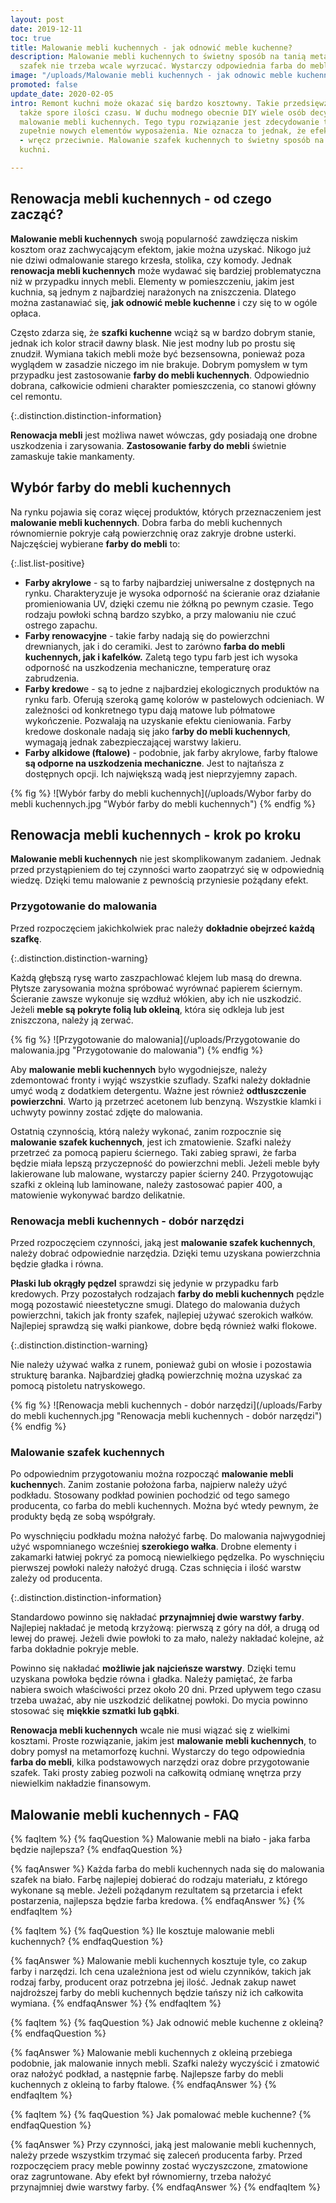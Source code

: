 ```yaml
---
layout: post
date: 2019-12-11
toc: true
title: Malowanie mebli kuchennych - jak odnowić meble kuchenne?
description: Malowanie mebli kuchennych to świetny sposób na tanią metamorfozę. Niemodnych
  szafek nie trzeba wcale wyrzucać. Wystarczy odpowiednia farba do mebli kuchennych.
image: "/uploads/Malowanie mebli kuchennych - jak odnowic meble kuchenne.jpg"
promoted: false
update_date: 2020-02-05
intro: Remont kuchni może okazać się bardzo kosztowny. Takie przedsięwzięcie pochłania
  także spore ilości czasu. W duchu modnego obecnie DIY wiele osób decyduje się na
  malowanie mebli kuchennych. Tego typu rozwiązanie jest zdecydowanie tańsze od zakupu
  zupełnie nowych elementów wyposażenia. Nie oznacza to jednak, że efekt będzie gorszy
  - wręcz przeciwnie. Malowanie szafek kuchennych to świetny sposób na całkowitą metamorfozę
  kuchni.

---
```

## Renowacja mebli kuchennych - od czego zacząć?

**Malowanie mebli kuchennych** swoją popularność zawdzięcza niskim kosztom oraz zachwycającym efektom, jakie można uzyskać. Nikogo już nie dziwi odmalowanie starego krzesła, stolika, czy komody. Jednak **renowacja mebli kuchennych** może wydawać się bardziej problematyczna niż w przypadku innych mebli. Elementy w pomieszczeniu, jakim jest kuchnia, są jednym z najbardziej narażonych na zniszczenia. Dlatego można zastanawiać się, **jak odnowić meble kuchenne** i czy się to w ogóle opłaca.

Często zdarza się, że **szafki kuchenne** wciąż są w bardzo dobrym stanie, jednak ich kolor stracił dawny blask. Nie jest modny lub po prostu się znudził. Wymiana takich mebli może być bezsensowna, ponieważ poza wyglądem w zasadzie niczego im nie brakuje. Dobrym pomysłem w tym przypadku jest zastosowanie **farby do mebli kuchennych**. Odpowiednio dobrana, całkowicie odmieni charakter pomieszczenia, co stanowi główny cel remontu.

{:.distinction.distinction-information}

**Renowacja mebli** jest możliwa nawet wówczas, gdy posiadają one drobne uszkodzenia i zarysowania. **Zastosowanie farby do mebli** świetnie zamaskuje takie mankamenty.

## Wybór farby do mebli kuchennych

Na rynku pojawia się coraz więcej produktów, których przeznaczeniem jest **malowanie mebli kuchennych**. Dobra farba do mebli kuchennych równomiernie pokryje całą powierzchnię oraz zakryje drobne usterki. Najczęściej wybierane **farby do mebli** to:

{:.list.list-positive}

* **Farby akrylowe** - są to farby najbardziej uniwersalne z dostępnych na rynku. Charakteryzuje je wysoka odporność na ścieranie oraz działanie promieniowania UV, dzięki czemu nie żółkną po pewnym czasie. Tego rodzaju powłoki schną bardzo szybko, a przy malowaniu nie czuć ostrego zapachu.
* **Farby renowacyjne** - takie farby nadają się do powierzchni drewnianych, jak i do ceramiki. Jest to zarówno **farba do mebli kuchennych, jak i kafelków.** Zaletą tego typu farb jest ich wysoka odporność na uszkodzenia mechaniczne, temperaturę oraz zabrudzenia.
* **Farby kredow**e - są to jedne z najbardziej ekologicznych produktów na rynku farb. Oferują szeroką gamę kolorów w pastelowych odcieniach. W zależności od konkretnego typu dają matowe lub półmatowe wykończenie. Pozwalają na uzyskanie efektu cieniowania. Farby kredowe doskonale nadają się jako f**arby do mebli kuchennych**, wymagają jednak zabezpieczającej warstwy lakieru.
* **Farby alkidowe (ftalowe)** - podobnie, jak farby akrylowe, farby ftalowe **są odporne na uszkodzenia mechaniczne**. Jest to najtańsza z dostępnych opcji. Ich największą wadą jest nieprzyjemny zapach.

{% fig %}
![Wybór farby do mebli kuchennych](/uploads/Wybor farby do mebli kuchennych.jpg "Wybór farby do mebli kuchennych")
{% endfig %}

## Renowacja mebli kuchennych - krok po kroku

**Malowanie mebli kuchennych** nie jest skomplikowanym zadaniem. Jednak przed przystąpieniem do tej czynności warto zaopatrzyć się w odpowiednią wiedzę. Dzięki temu malowanie z pewnością przyniesie pożądany efekt.

### Przygotowanie do malowania

Przed rozpoczęciem jakichkolwiek prac należy **dokładnie obejrzeć każdą szafkę**.

{:.distinction.distinction-warning}

Każdą głębszą rysę warto zaszpachlować klejem lub masą do drewna. Płytsze zarysowania można spróbować wyrównać papierem ściernym. Ścieranie zawsze wykonuje się wzdłuż włókien, aby ich nie uszkodzić. Jeżeli **meble są pokryte folią lub okleiną**, która się odkleja lub jest zniszczona, należy ją zerwać.

{% fig %}
![Przygotowanie do malowania](/uploads/Przygotowanie do malowania.jpg "Przygotowanie do malowania")
{% endfig %}

Aby **malowanie mebli kuchennych** było wygodniejsze, należy zdemontować fronty i wyjąć wszystkie szuflady. Szafki należy dokładnie umyć wodą z dodatkiem detergentu. Ważne jest również **odtłuszczenie powierzchni**. Warto ją przetrzeć acetonem lub benzyną. Wszystkie klamki i uchwyty powinny zostać zdjęte do malowania.

Ostatnią czynnością, którą należy wykonać, zanim rozpocznie się **malowanie szafek kuchennych**, jest ich zmatowienie. Szafki należy przetrzeć za pomocą papieru ściernego. Taki zabieg sprawi, że farba będzie miała lepszą przyczepność do powierzchni mebli. Jeżeli meble były lakierowane lub malowane, wystarczy papier ścierny 240. Przygotowując szafki z okleiną lub laminowane, należy zastosować papier 400, a matowienie wykonywać bardzo delikatnie.

### Renowacja mebli kuchennych - dobór narzędzi

Przed rozpoczęciem czynności, jaką jest **malowanie szafek kuchennych**, należy dobrać odpowiednie narzędzia. Dzięki temu uzyskana powierzchnia będzie gładka i równa.

**Płaski lub okrągły pędzel** sprawdzi się jedynie w przypadku farb kredowych. Przy pozostałych rodzajach **farby do mebli kuchennych** pędzle mogą pozostawić nieestetyczne smugi. Dlatego do malowania dużych powierzchni, takich jak fronty szafek, najlepiej używać szerokich wałków. Najlepiej sprawdzą się wałki piankowe, dobre będą również wałki flokowe.

{:.distinction.distinction-warning}

Nie należy używać wałka z runem, ponieważ gubi on włosie i pozostawia strukturę baranka. Najbardziej gładką powierzchnię można uzyskać za pomocą pistoletu natryskowego.

{% fig %}
![Renowacja mebli kuchennych - dobór narzędzi](/uploads/Farby do mebli kuchennych.jpg "Renowacja mebli kuchennych - dobór narzędzi")
{% endfig %}

### Malowanie szafek kuchennych

Po odpowiednim przygotowaniu można rozpocząć **malowanie mebli kuchennyc**h. Zanim zostanie położona farba, najpierw należy użyć podkładu. Stosowany podkład powinien pochodzić od tego samego producenta, co farba do mebli kuchennych. Można być wtedy pewnym, że produkty będą ze sobą współgrały.

Po wyschnięciu podkładu można nałożyć farbę. Do malowania najwygodniej użyć wspomnianego wcześniej **szerokiego wałka**. Drobne elementy i zakamarki łatwiej pokryć za pomocą niewielkiego pędzelka. Po wyschnięciu pierwszej powłoki należy nałożyć drugą. Czas schnięcia i ilość warstw zależy od producenta.

{:.distinction.distinction-information}

Standardowo powinno się nakładać **przynajmniej dwie warstwy farby**. Najlepiej nakładać je metodą krzyżową: pierwszą z góry na dół, a drugą od lewej do prawej. Jeżeli dwie powłoki to za mało, należy nakładać kolejne, aż farba dokładnie pokryje meble.

Powinno się nakładać **możliwie jak najcieńsze warstwy**. Dzięki temu uzyskana powłoka będzie równa i gładka. Należy pamiętać, że farba nabiera swoich właściwości przez około 20 dni. Przed upływem tego czasu trzeba uważać, aby nie uszkodzić delikatnej powłoki. Do mycia powinno stosować się **miękkie szmatki lub gąbki**.

**Renowacja mebli kuchennych** wcale nie musi wiązać się z wielkimi kosztami. Proste rozwiązanie, jakim jest **malowanie mebli kuchennych**, to dobry pomysł na metamorfozę kuchni. Wystarczy do tego odpowiednia **farba do mebli**, kilka podstawowych narzędzi oraz dobre przygotowanie szafek. Taki prosty zabieg pozwoli na całkowitą odmianę wnętrza przy niewielkim nakładzie finansowym.

## Malowanie mebli kuchennych - FAQ

{% faqItem %}
{% faqQuestion %}
Malowanie mebli na biało - jaka farba będzie najlepsza?
{% endfaqQuestion %}

{% faqAnswer %}
Każda farba do mebli kuchennych nada się do malowania szafek na biało. Farbę najlepiej dobierać do rodzaju materiału, z którego wykonane są meble. Jeżeli pożądanym rezultatem są przetarcia i efekt postarzenia, najlepsza będzie farba kredowa.
{% endfaqAnswer %}
{% endfaqItem %}

{% faqItem %}
{% faqQuestion %}
Ile kosztuje malowanie mebli kuchennych?
{% endfaqQuestion %}

{% faqAnswer %}
Malowanie mebli kuchennych kosztuje tyle, co zakup farby i narzędzi. Ich cena uzależniona jest od wielu czynników, takich jak rodzaj farby, producent oraz potrzebna jej ilość. Jednak zakup nawet najdroższej farby do mebli kuchennych będzie tańszy niż ich całkowita wymiana.
{% endfaqAnswer %}
{% endfaqItem %}

{% faqItem %}
{% faqQuestion %}
Jak odnowić meble kuchenne z okleiną?
{% endfaqQuestion %}

{% faqAnswer %}
Malowanie mebli kuchennych z okleiną przebiega podobnie, jak malowanie innych mebli. Szafki należy wyczyścić i zmatowić oraz nałożyć podkład, a następnie farbę. Najlepsze farby do mebli kuchennych z okleiną to farby ftalowe.
{% endfaqAnswer %}
{% endfaqItem %}

{% faqItem %}
{% faqQuestion %}
Jak pomalować meble kuchenne?
{% endfaqQuestion %}

{% faqAnswer %}
Przy czynności, jaką jest malowanie mebli kuchennych, należy przede wszystkim trzymać się zaleceń producenta farby. Przed rozpoczęciem pracy meble powinny zostać wyczyszczone, zmatowione oraz zagruntowane. Aby efekt był równomierny, trzeba nałożyć przynajmniej dwie warstwy farby.
{% endfaqAnswer %}
{% endfaqItem %}